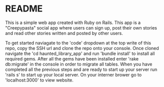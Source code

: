# README

This is a simple web app created with Ruby on Rails. This app is a "Creepypasta" social app where users can sign up, post their own stories and read other stories written and posted by other users.

To get started naviagate to the 'code' dropdown at the top write of this repo, copy the SSH url and clone the repo onto your console. Once cloned navigate the 'cd haunted_library_app' and run 'bundle install' to install all required gems. After all the gems have been installed enter 'rake db:migrate' in the console in order to migrate all tables. When you have completed all the previous steps and are ready to start up your server run 'rails s' to start up your local server. On your interner brower go to 'localhost:3000' to view website.